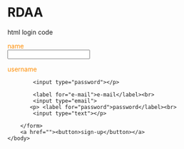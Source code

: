 # RDAA
html login code
<!DOCTYPE html>
<html>
    <head>
        <title>
RIO'S PIZZA
        </title>
        <style>
            body{
                background-image: url(https://static.toiimg.com/photo/76481989.cms);
            }
            label{
                color:darkorange;
            }
        </style>
    </head>
    <body>
        <form action="">
            <label for="name">name</label><br>
           <input type="text">
           <p> <label for="username">username</label><br>
           
            <input type="password"></p>

            <label for="e-mail">e-mail</label><br>
            <input type="email">
           <p> <label for="password">password</label><br>
            <input type="text"></p>
        
        </form>
        <a href=""><button>sign-up</button></a>
    </body>
</html>
